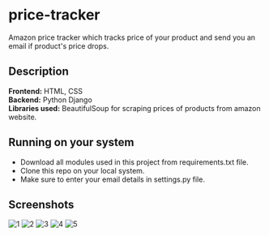 # price-tracker
Amazon price tracker which tracks price of your product and send you an email if product's price drops.

## Description
**Frontend:** HTML, CSS </br>
**Backend:** Python Django</br>
**Libraries used:** BeautifulSoup for scraping prices of products from amazon website.

## Running on your system
* Download all modules used in this project from requirements.txt file.
* Clone this repo on your local system.
* Make sure to enter your email details in settings.py file.

## Screenshots
![1](https://user-images.githubusercontent.com/87118384/221402632-a0840649-cfb3-4f54-83cd-7344cf734b9b.PNG)
![2](https://user-images.githubusercontent.com/87118384/221402634-75a462b2-4504-4f0c-bc21-5ed8a28a79c8.PNG)
![3](https://user-images.githubusercontent.com/87118384/221402637-7c227b80-1301-4eec-9120-f627124cab9c.PNG)
![4](https://user-images.githubusercontent.com/87118384/221402640-70191268-0bb1-4abc-895d-29bac7aa158d.PNG)
![5](https://user-images.githubusercontent.com/87118384/221402647-92000d32-320a-451c-9eaa-c5344de84846.PNG)
